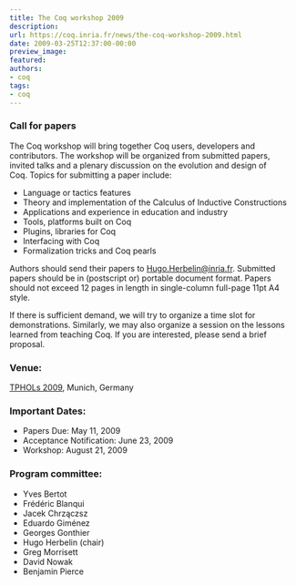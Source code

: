 ```yaml
---
title: The Coq workshop 2009
description:
url: https://coq.inria.fr/news/the-coq-workshop-2009.html
date: 2009-03-25T12:37:00-00:00
preview_image:
featured:
authors:
- coq
tags:
- coq
---
```



<h3>Call for papers</h3>
<p>The Coq workshop will bring together Coq users, developers and<br/>
contributors. The workshop will be organized from submitted papers,<br/>
invited talks and a plenary discussion on the evolution and design of<br/>
Coq. Topics for submitting a paper include:</p>
<ul>
<li>Language or tactics features</li>
<li>Theory and implementation of the Calculus of Inductive Constructions</li>
<li>Applications and experience in education and industry</li>
<li>Tools, platforms built on Coq</li>
<li>Plugins, libraries for Coq</li>
<li>Interfacing with Coq</li>
<li>Formalization tricks and Coq pearls</li>
</ul>
<p>Authors should send their papers to <a href="mailto:Hugo.Herbelin@inria.fr">Hugo.Herbelin@inria.fr</a>. Submitted<br/>
papers should be in (postscript or) portable document format. Papers<br/>
should not exceed 12 pages in length in single-column full-page 11pt A4<br/>
style.</p>
<p>If there is sufficient demand, we will try to organize a time slot for<br/>
demonstrations. Similarly, we may also organize a session on the lessons<br/>
learned from teaching Coq. If you are interested, please send a brief<br/>
proposal.</p>
<h3>Venue:</h3>
<p> <a href="http://itp2013.inria.fr/history.html">TPHOLs 2009</a>, Munich, Germany</p>
<h3>Important Dates:</h3>
<ul>
<li>Papers Due: May 11, 2009</li>
<li>Acceptance Notification: June 23, 2009</li>
<li>Workshop: August 21, 2009</li>
</ul>
<h3>Program committee:</h3>
<ul>
<li>Yves Bertot</li>
<li>Fr&eacute;d&eacute;ric Blanqui</li>
<li>Jacek Chrz&#261;czsz</li>
<li>Eduardo Gim&eacute;nez</li>
<li>Georges Gonthier</li>
<li>Hugo Herbelin (chair)</li>
<li>Greg Morrisett</li>
<li>David Nowak</li>
<li>Benjamin Pierce</li>
</ul>

 
